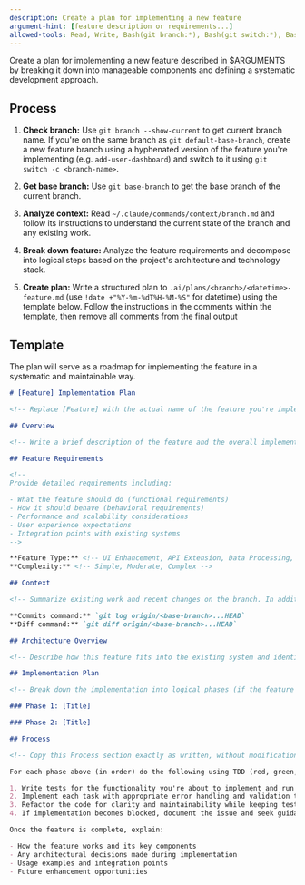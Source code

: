 ```yaml
---
description: Create a plan for implementing a new feature
argument-hint: [feature description or requirements...]
allowed-tools: Read, Write, Bash(git branch:*), Bash(git switch:*), Bash(git base-branch:*), Bash(git default-base-branch:*), Bash(date:*)
---
```


Create a plan for implementing a new feature described in $ARGUMENTS by breaking it down into manageable components and defining a systematic development approach.

## Process

1. **Check branch:** Use `git branch --show-current` to get current branch name. If you're on the same branch as `git default-base-branch`, create a new feature branch using a hyphenated version of the feature you're implementing (e.g. `add-user-dashboard`) and switch to it using `git switch -c <branch-name>`.

2. **Get base branch:** Use `git base-branch` to get the base branch of the current branch.

3. **Analyze context:** Read `~/.claude/commands/context/branch.md` and follow its instructions to understand the current state of the branch and any existing work.

4. **Break down feature:** Analyze the feature requirements and decompose into logical steps based on the project's architecture and technology stack.

5. **Create plan:** Write a structured plan to `.ai/plans/<branch>/<datetime>-feature.md` (use `!date +"%Y-%m-%dT%H-%M-%S"` for datetime) using the template below. Follow the instructions in the comments within the template, then remove all comments from the final output

## Template

The plan will serve as a roadmap for implementing the feature in a systematic and maintainable way.

```markdown
# [Feature] Implementation Plan

<!-- Replace [Feature] with the actual name of the feature you're implementing -->

## Overview

<!-- Write a brief description of the feature and the overall implementation approach. -->

## Feature Requirements

<!--
Provide detailed requirements including:

- What the feature should do (functional requirements)
- How it should behave (behavioral requirements)
- Performance and scalability considerations
- User experience expectations
- Integration points with existing systems
-->

**Feature Type:** <!-- UI Enhancement, API Extension, Data Processing, Integration, etc. -->
**Complexity:** <!-- Simple, Moderate, Complex -->

## Context

<!-- Summarize existing work and recent changes on the branch. In addition, copy the commands below, replacing <base-branch> with the actual base branch name. -->

**Commits command:** `git log origin/<base-branch>...HEAD`
**Diff command:** `git diff origin/<base-branch>...HEAD`

## Architecture Overview

<!-- Describe how this feature fits into the existing system and identify the main areas that will be affected. Adapt this section based on your project's specific architecture and technology stack. -->

## Implementation Plan

<!-- Break down the implementation into logical phases (if the feature is non-trivial). For simple features, a single implementation phase may suffice. For each phase, review the requirements and break the phase into specific tasks. -->

### Phase 1: [Title]

### Phase 2: [Title]

## Process

<!-- Copy this Process section exactly as written, without modification: -->

For each phase above (in order) do the following using TDD (red, green, refactor):

1. Write tests for the functionality you're about to implement and run them. They should fail initially (red).
2. Implement each task with appropriate error handling and validation to make tests pass (green).
3. Refactor the code for clarity and maintainability while keeping tests green.
4. If implementation becomes blocked, document the issue and seek guidance

Once the feature is complete, explain:

- How the feature works and its key components
- Any architectural decisions made during implementation
- Usage examples and integration points
- Future enhancement opportunities
```
